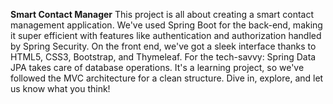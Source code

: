 **Smart Contact Manager**
This project is all about creating a smart contact management application.
We've used Spring Boot for the back-end, making it super efficient with features like authentication and authorization handled by Spring Security. 
On the front end, we've got a sleek interface thanks to HTML5, CSS3, Bootstrap, and Thymeleaf.
For the tech-savvy: Spring Data JPA takes care of database operations. 
It's a learning project, so we've followed the MVC architecture for a clean structure.
Dive in, explore, and let us know what you think!
